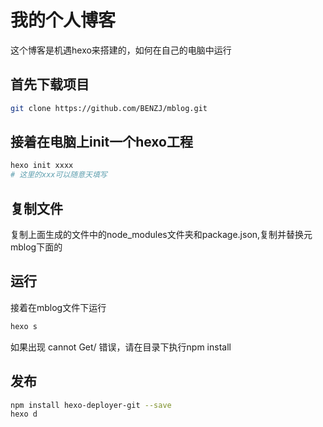 # 我的个人博客
这个博客是机遇hexo来搭建的，如何在自己的电脑中运行

## 首先下载项目
```bash
git clone https://github.com/BENZJ/mblog.git
```

## 接着在电脑上init一个hexo工程
```bash
hexo init xxxx
# 这里的xxx可以随意天填写
```

## 复制文件
复制上面生成的文件中的node_modules文件夹和package.json,复制并替换元mblog下面的

## 运行
接着在mblog文件下运行
```bash
hexo s
```
如果出现 cannot Get/ 错误，请在目录下执行npm install

## 发布
```bash
npm install hexo-deployer-git --save
hexo d
```
